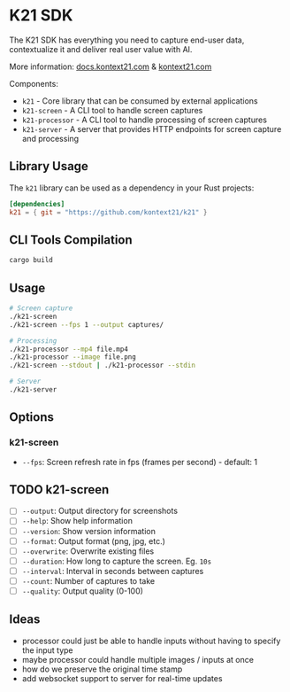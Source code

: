 # K21 SDK

The K21 SDK has everything you need to capture end-user data, contextualize it 
and deliver real user value with AI.

More information: [docs.kontext21.com](https://docs.kontext21.com/) & [kontext21.com](https://kontext21.com/)

Components:
- `k21` - Core library that can be consumed by external applications
- `k21-screen` - A CLI tool to handle screen captures
- `k21-processor` - A CLI tool to handle processing of screen captures
- `k21-server` - A server that provides HTTP endpoints for screen capture and processing

## Library Usage

The `k21` library can be used as a dependency in your Rust projects:

```toml
[dependencies]
k21 = { git = "https://github.com/kontext21/k21" }
```

## CLI Tools Compilation

```bash
cargo build
```

## Usage

```bash
# Screen capture
./k21-screen
./k21-screen --fps 1 --output captures/

# Processing
./k21-processor --mp4 file.mp4
./k21-processor --image file.png
./k21-screen --stdout | ./k21-processor --stdin

# Server
./k21-server
```

## Options

### k21-screen
- `--fps`: Screen refresh rate in fps (frames per second) - default: 1

## TODO k21-screen

- [ ] `--output`: Output directory for screenshots
- [ ] `--help`: Show help information
- [ ] `--version`: Show version information
- [ ] `--format`: Output format (png, jpg, etc.)
- [ ] `--overwrite`: Overwrite existing files
- [ ] `--duration`: How long to capture the screen. Eg. `10s`
- [ ] `--interval`: Interval in seconds between captures
- [ ] `--count`: Number of captures to take 
- [ ] `--quality`: Output quality (0-100)

## Ideas
- processor could just be able to handle inputs without having to specify the input type
- maybe processor could handle multiple images / inputs at once
- how do we preserve the original time stamp
- add websocket support to server for real-time updates
